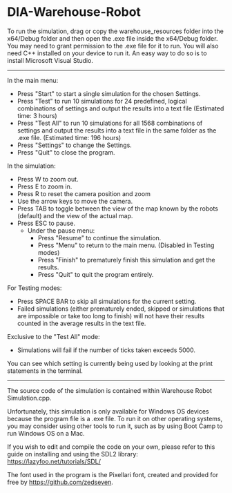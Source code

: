 # DIA-Warehouse-Robot

To run the simulation, drag or copy the warehouse_resources folder into the x64/Debug folder and then open the .exe file inside the x64/Debug folder. You may need to grant permission to the .exe file for it to run. You will also need C++ installed on your device to run it. An easy way to do so is to install Microsoft Visual Studio.

------------------------------------------------------------------------------------

In the main menu:
- Press "Start" to start a single simulation for the chosen Settings.
- Press "Test" to run 10 simulations for 24 predefined, logical combinations of settings and output the results into a text file (Estimated time: 3 hours)
- Press "Test All" to run 10 simulations for all 1568 combinations of settings and output the results into a text file in the same folder as the .exe file. (Estimated time: 196 hours)
- Press "Settings" to change the Settings.
- Press "Quit" to close the program.

In the simulation:
- Press W to zoom out.
- Press E to zoom in.
- Press R to reset the camera position and zoom
- Use the arrow keys to move the camera.
- Press TAB to toggle between the view of the map known by the robots (default) and the view of the actual map.
- Press ESC to pause.
	- Under the pause menu:
		- Press "Resume" to continue the simulation.
		- Press "Menu" to return to the main menu. (Disabled in Testing modes)
		- Press "Finish" to prematurely finish this simulation and get the results.
		- Press "Quit" to quit the program entirely.

For Testing modes:
- Press SPACE BAR to skip all simulations for the current setting.
- Failed simulations (either prematurely ended, skipped or simulations that are impossible or take too long to finish) will not have their results counted in the average results in the text file.

Exclusive to the "Test All" mode:
- Simulations will fail if the number of ticks taken exceeds 5000.

You can see which setting is currently being used by looking at the print statements in the terminal.

------------------------------------------------------------------------------------

The source code of the simulation is contained within Warehouse Robot Simulation.cpp.

Unfortunately, this simulation is only available for Windows OS devices because the program file is a .exe file. To run it on other operating systems, you may consider using other tools to run it, such as by using Boot Camp to run Windows OS on a Mac.

If you wish to edit and compile the code on your own, please refer to this guide on installing and using the SDL2 library: https://lazyfoo.net/tutorials/SDL/

The font used in the program is the Pixellari font, created and provided for free by https://github.com/zedseven.